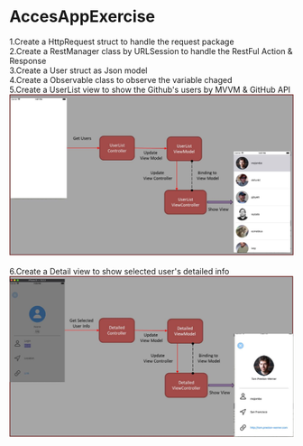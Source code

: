 # AccesAppExercise
1.Create a HttpRequest struct to handle the request package
<br />2.Create a RestManager class by URLSession to handle the RestFul Action & Response
<br />3.Create a User struct as Json model
<br />4.Create a Observable class to observe the variable chaged
<br />5.Create a UserList view to show the Github's users by MVVM & GitHub API
![image](https://github.com/appletau/AccessAppExercise/blob/master/UserList_FlowChart.jpg)
<br />
<br />6.Create a Detail view to show selected user's detailed info
![image](https://github.com/appletau/AccessAppExercise/blob/master/DetailedView_FlowChart.jpg)
